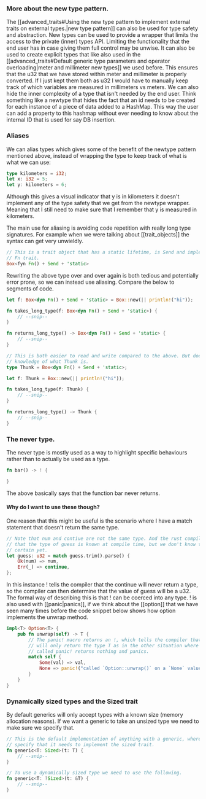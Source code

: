 ### More about the new type pattern.
The [[advanced_traits#Using the new type pattern to implement external traits on external types.|new type pattern]] can also be used for type safety and abstraction.
New types can be used to provide a wrapper that limits the access to the private (inner) types API. Limiting the functionality that the end user has in case giving them full control may be unwise. 
It can also be used to create explicit types that like also used in the [[advanced_traits#Default generic type parameters and operator overloading|meter and millimeter new types]] we used before. This ensures that the u32 that we have stored within meter and millimeter is properly converted. If I just kept them both as u32 I would have to manually keep track of which variables are measured in millimeters vs meters. 
We can also hide the inner complexity of a type that isn't needed by the end user. Think something like a newtype that hides the fact that an id needs to be created for each instance of a piece of data added to a HashMap.  This way the user can add a property to this hashmap without ever needing to know about the internal ID that is used for say DB insertion. 

### Aliases
We can alias types which gives some of the benefit of the newtype pattern mentioned above, instead of wrapping the type to keep track of what is what we can use:
```rust
type kilometers = i32;
let x: i32 = 5;
let y: kilometers = 6;
```

Although this gives a visual indicator that y is in kilometers it doesn't implement any of the type safety that we get from the newtype wrapper. Meaning that I still need to make sure that I remember that y is measured in kilometers.

The main use for aliasing is avoiding code repetition with really long type signatures. 
For example when we were talking about [[trait_objects]] the syntax can get very unwieldly.
```rust
// This is a trait object that has a static lifetime, is Send and implements the 
// Fn trait. 
Box<fyn Fn() + Send + 'static>
```

Rewriting the above type over and over again is both tedious and potentially error prone, so we can instead use aliasing. Compare the below to segments of code. 
```rust
let f: Box<dyn Fn() + Send + 'static> = Box::new(|| println!("hi"));

fn takes_long_type(f: Box<dyn Fn() + Send + 'static>) {
	// --snip--
}

fn returns_long_type() -> Box<dyn Fn() + Send + 'static> {
	// --snip--
}

// This is both easier to read and write compared to the above. But does require
// knowledge of what Thunk is. 
type Thunk = Box<dyn Fn() + Send + 'static>;

let f: Thunk = Box::new(|| println!("hi"));

fn takes_long_type(f: Thunk) {
	// --snip--
}

fn returns_long_type() -> Thunk {
	// --snip--
}

```

### The never type.
The never type is mostly used as a way to highlight specific behaviours rather than to actually be used as a type. 
```rust
fn bar() -> ! {

}
```

The above basically says that the function bar never returns. 

#### Why do I want to use these though?
One reason that this might be useful is the scenario where I have a match statement that doesn't return the same type. 
```rust
// Note that num and contiue are not the same type. And the rust compiler insists
// that the type of guess is known at compile time, but we don't know that for
// certain yet. 
let guess: u32 = match guess.trim().parse() {
	Ok(num) => num,
	Err(_) => continue,
};
```

In this instance ! tells the compiler that the continue will never return a type, so the compiler can then determine that the value of guess will be a u32. The formal way of describing this is that ! can be coerced into any type. 
! is also used with [[panic|panics]], if we think about the [[option]] that we have seen many times before the code snippet below shows how option implements the unwrap method. 
```rust
impl<T> Option<T> {
    pub fn unwrap(self) -> T {
	    // The panic! macro returns an !, which tells the compiler that unwrap
	    // will only return the type T as in the other situation where panic! is 
	    // called panic! returns nothing and panics.
        match self {
            Some(val) => val,
            None => panic!("called `Option::unwrap()` on a `None` value"),
        }
    }
}
```

### Dynamically sized types and the Sized trait
By default generics will only accept types with a known size (memory allocation reasons). If we want a generic to take an unsized type we need to make sure we specify that. 

```rust
// This is the default implementation of anything with a generic, where we 
// specify that it needs to implement the sized trait. 
fn generic<T: Sized>(t: T) {
    // --snip--
}

// To use a dynamically sized type we need to use the following. 
fn generic<T: ?Sized>(t: &T) {
    // --snip--
}
```
